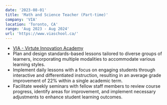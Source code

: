 ```yaml
---
date: '2023-08-01'
title: 'Math and Science Teacher (Part-time)'
company: 'VIA'
location: 'Toronto, CA'
range: 'Aug 2023 - Aug 2024'
url: 'https://www.viaschool.ca/'
---
```


- <a href='https://www.viaschool.ca/' style='color: var(--green)'>VIA - Virtute Innovation Academy</a>
- Plan and design standards-based lessons tailored to diverse groups of learners, incorporating multiple modalities to accommodate various learning styles.
- Implement daily lessons with a focus on engaging students through interactive and differentiated instruction, resulting in an average grade improvement of 22% within a single academic term.
- Facilitate weekly seminars with fellow staff members to review course progress, identify areas for improvement, and implement necessary adjustments to enhance student learning outcomes.
